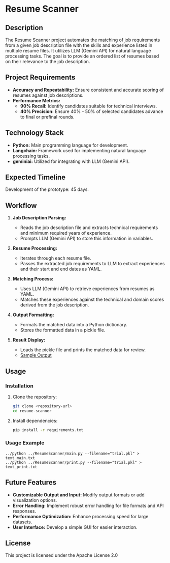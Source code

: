 # Resume Scanner

## Description

The Resume Scanner project automates the matching of job requirements from a given job description file with the skills and experience listed in multiple resume files. It utilizes LLM (Gemini API) for natural language processing tasks. The goal is to provide an ordered list of resumes based on their relevance to the job description.

## Project Requirements

- **Accuracy and Repeatability:** Ensure consistent and accurate scoring of resumes against job descriptions.
- **Performance Metrics:**
  - **90% Recall:** Identify candidates suitable for technical interviews.
  - **40% Precision:** Ensure 40% - 50% of selected candidates advance to final or prefinal rounds.

## Technology Stack

- **Python:** Main programming language for development.
- **Langchain:** Framework used for implementing natural language processing tasks.
- **geminiai:** Utilized for integrating with LLM (Gemini API).

## Expected Timeline

Development of the prototype: 45 days.

## Workflow

1. **Job Description Parsing:**
   - Reads the job description file and extracts technical requirements and minimum required years of experience.
   - Prompts LLM (Gemini API) to store this information in variables.

2. **Resume Processing:**
   - Iterates through each resume file.
   - Passes the extracted job requirements to LLM to extract experiences and their start and end dates as YAML.

3. **Matching Process:**
   - Uses LLM (Gemini API) to retrieve experiences from resumes as YAML.
   - Matches these experiences against the technical and domain scores derived from the job description.

4. **Output Formatting:**
   - Formats the matched data into a Python dictionary.
   - Stores the formatted data in a pickle file.

5. **Result Display:**
   - Loads the pickle file and prints the matched data for review.
   - [Sample Output](sample_op.txt)

## Usage

### Installation

1. Clone the repository:
   ```bash
   git clone <repository-url>
   cd resume-scanner
   ```

2. Install dependencies:
   ```bash
   pip install -r requirements.txt
   ```

### Usage Example

```shell
../python ../ResumeScanner/main.py --filename="trial.pkl" > text_main.txt
../python ../ResumeScanner/print.py --filename="trial.pkl" > text_print.txt
```

## Future Features

- **Customizable Output and Input:** Modify output formats or add visualization options.
- **Error Handling:** Implement robust error handling for file formats and API responses.
- **Performance Optimization:** Enhance processing speed for large datasets.
- **User Interface:** Develop a simple GUI for easier interaction.

## License

This project is licensed under the Apache License 2.0